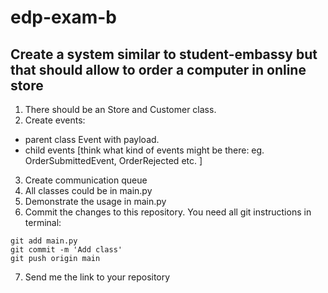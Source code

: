 # edp-exam-b

## Create a system similar to student-embassy but that should allow to order a computer in online store
1. There should be an Store and Customer class.
2. Create events:
* parent class Event with payload.
* child events [think what kind of events might be there: eg. OrderSubmittedEvent, OrderRejected etc. ]
3. Create communication queue
4. All classes could be in main.py
5. Demonstrate the usage in main.py
6. Commit the changes to this repository.
You need all git instructions in terminal:
``` 
git add main.py 
git commit -m 'Add class'
git push origin main
```
7. Send me the link to your repository